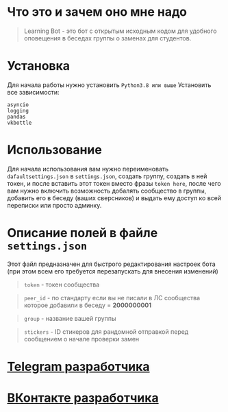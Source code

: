# Что это и зачем оно мне надо
> Learning Bot - это бот с открытым исходным кодом для удобного оповещения в беседах группы о заменах для студентов.

# Установка
Для начала работы нужно установить `Python3.8 или выше`
Установить все зависимости:
```
asyncio
logging
pandas
vkbottle
```

# Использование
Для начала использования вам нужно переименовать `dafaultsettings.json` в `settings.json`, создать группу, создать в ней токен, и после вставить этот токен вместо фразы `token here`, после чего вам нужно включить возможность добалять сообщество в группы, добавить его в беседу (ваших сверсников) и выдать ему доступ ко всей переписки или просто админку.

# Описание полей в файле `settings.json`
Этот файл предназначен для быстрого редактирования настроек бота (при этом всем его требуется перезапускать для внесения изменений)

> `token` - токен сообщества

> `peer_id` - по стандарту если вы не писали в ЛС сообщества которое добавили в беседу = **2000000001**

> `group` - название вашей группы

> `stickers` - ID стикеров для рандомной отправкой перед сообщением о начале проверки замен


# [Telegram разработчика](https://t.me/vladislav_osipov89)
# [ВКонтакте разработчика](https://vk.com/v.nazukin)
